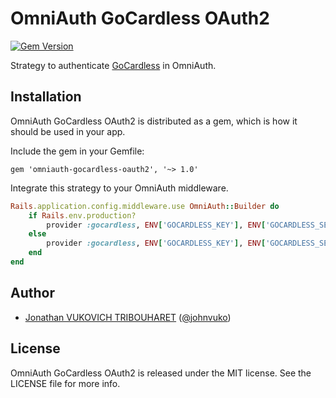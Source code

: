 # OmniAuth GoCardless OAuth2

[![Gem Version](https://badge.fury.io/rb/omniauth-gocardless-oauth2.svg)](http://badge.fury.io/rb/omniauth-gocardless-oauth2)

Strategy to authenticate [GoCardless](https://www.gocardless.com) in OmniAuth.

## Installation

OmniAuth GoCardless OAuth2 is distributed as a gem, which is how it should be used in your app.

Include the gem in your Gemfile:

    gem 'omniauth-gocardless-oauth2', '~> 1.0'

Integrate this strategy to your OmniAuth middleware.

```ruby
Rails.application.config.middleware.use OmniAuth::Builder do
	if Rails.env.production?
		provider :gocardless, ENV['GOCARDLESS_KEY'], ENV['GOCARDLESS_SECRET'], scope: 'read_only', initial_view: 'login'
	else
		provider :gocardless, ENV['GOCARDLESS_KEY'], ENV['GOCARDLESS_SECRET'], scope: 'read_only', initial_view: 'login', client_options: { site: "https://connect-sandbox.gocardless.com" }
	end
end
```

## Author

- [Jonathan VUKOVICH TRIBOUHARET](https://github.com/jonathantribouharet) ([@johnvuko](https://twitter.com/johnvuko))

## License

OmniAuth GoCardless OAuth2 is released under the MIT license. See the LICENSE file for more info.
